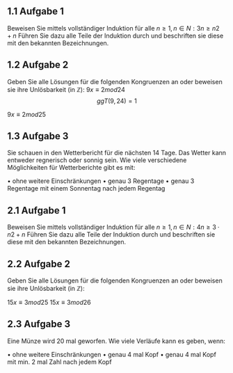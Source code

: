 ## 1.1 Aufgabe 1
Beweisen Sie mittels vollständiger Induktion für alle $n ≥ 1, n ∈ N:3n ≥ n2 + n$
Führen Sie dazu alle Teile der Induktion durch und beschriften sie diese mit den bekannten Bezeichnungen.



## 1.2 Aufgabe 2
Geben Sie alle Lösungen für die folgenden Kongruenzen an oder beweisen sie ihre Unlösbarkeit (in $\mathbb{Z}$):
$9x ≡ 2 mod 24$
$$
ggT(9,24)=1
$$


$9x ≡ 2 mod 25$

## 1.3 Aufgabe 3
Sie schauen in den Wetterbericht für die nächsten 14 Tage. Das Wetter kann entweder regnerisch oder sonnig sein. Wie viele verschiedene Möglichkeiten für Wetterberichte gibt es mit:

• ohne weitere Einschränkungen
• genau 3 Regentage
• genau 3 Regentage mit einem Sonnentag nach jedem Regentag

## 2.1 Aufgabe 1
Beweisen Sie mittels vollständiger Induktion für alle $n ≥ 1, n ∈ N:4n ≥ 3 · n2 + n$
Führen Sie dazu alle Teile der Induktion durch und beschriften sie diese mit den bekannten Bezeichnungen.

## 2.2 Aufgabe 2
Geben Sie alle Lösungen für die folgenden Kongruenzen an oder beweisen sie ihre Unlösbarkeit (in $\mathbb{Z}$):

$15x ≡ 3 mod 25$
$15x ≡ 3 mod 26$

## 2.3 Aufgabe 3
Eine Münze wird 20 mal geworfen. Wie viele Verläufe kann es geben, wenn:

• ohne weitere Einschränkungen
• genau 4 mal Kopf
• genau 4 mal Kopf mit min. 2 mal Zahl nach jedem Kopf
